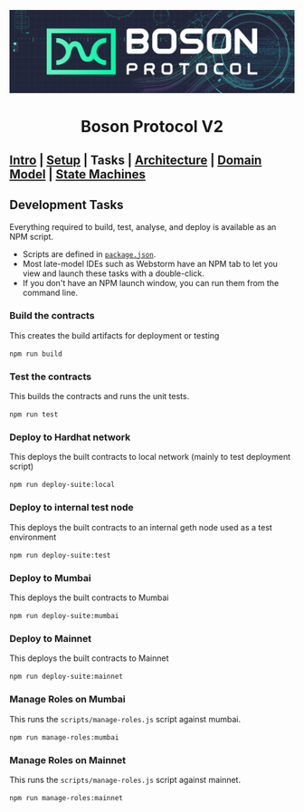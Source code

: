 [![banner](images/banner.png)](https://bosonprotocol.io)

<h1 align="center">Boson Protocol V2</h1>

## [Intro](../README.md) | [Setup](setup.md) | Tasks |  [Architecture](architecture.md) | [Domain Model](domain.md) | [State Machines](state-machines.md)
## Development Tasks
Everything required to build, test, analyse, and deploy is available as an NPM script.
* Scripts are defined in [`package.json`](../package.json).
* Most late-model IDEs such as Webstorm have an NPM tab to let you view and launch these
tasks with a double-click.
* If you don't have an NPM launch window, you can run them from the command line.

### Build the contracts
This creates the build artifacts for deployment or testing

```npm run build```

### Test the contracts
This builds the contracts and runs the unit tests.

```npm run test```

### Deploy to Hardhat network
This deploys the built contracts to local network (mainly to test deployment script)

```npm run deploy-suite:local```

### Deploy to internal test node
This deploys the built contracts to an internal geth node used as a test environment

```npm run deploy-suite:test```

### Deploy to Mumbai
This deploys the built contracts to Mumbai

```npm run deploy-suite:mumbai```

### Deploy to Mainnet
This deploys the built contracts to Mainnet

```npm run deploy-suite:mainnet```

### Manage Roles on Mumbai
This runs the `scripts/manage-roles.js` script against mumbai.

```npm run manage-roles:mumbai```

### Manage Roles on Mainnet
This runs the `scripts/manage-roles.js` script against mainnet.

```npm run manage-roles:mainnet```